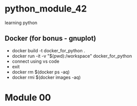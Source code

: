 # python_module_42
learning python

## Docker (for bonus - gnuplot)
- docker build -t docker_for_python .
- docker run -it -v "$(pwd):/workspace" docker_for_python
- connect using vs code
- exit
- docker rm $(docker ps -aq)
- docker rmi $(docker images -aq)

# Module 00
